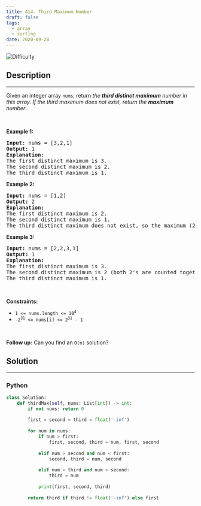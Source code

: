 ```yaml
---
title: 414. Third Maximum Number
draft: false
tags: 
  - array
  - sorting
date: 2020-09-28
---
```


![Difficulty](https://img.shields.io/badge/Difficulty-Easy-blue.svg)

## Description

---
<p>Given an integer array <code>nums</code>, return <em>the <strong>third distinct maximum</strong> number in this array. If the third maximum does not exist, return the <strong>maximum</strong> number</em>.</p>

<p>&nbsp;</p>
<p><strong class="example">Example 1:</strong></p>

<pre>
<strong>Input:</strong> nums = [3,2,1]
<strong>Output:</strong> 1
<strong>Explanation:</strong>
The first distinct maximum is 3.
The second distinct maximum is 2.
The third distinct maximum is 1.
</pre>

<p><strong class="example">Example 2:</strong></p>

<pre>
<strong>Input:</strong> nums = [1,2]
<strong>Output:</strong> 2
<strong>Explanation:</strong>
The first distinct maximum is 2.
The second distinct maximum is 1.
The third distinct maximum does not exist, so the maximum (2) is returned instead.
</pre>

<p><strong class="example">Example 3:</strong></p>

<pre>
<strong>Input:</strong> nums = [2,2,3,1]
<strong>Output:</strong> 1
<strong>Explanation:</strong>
The first distinct maximum is 3.
The second distinct maximum is 2 (both 2&#39;s are counted together since they have the same value).
The third distinct maximum is 1.
</pre>

<p>&nbsp;</p>
<p><strong>Constraints:</strong></p>

<ul>
	<li><code>1 &lt;= nums.length &lt;= 10<sup>4</sup></code></li>
	<li><code>-2<sup>31</sup> &lt;= nums[i] &lt;= 2<sup>31</sup> - 1</code></li>
</ul>

<p>&nbsp;</p>
<strong>Follow up:</strong> Can you find an <code>O(n)</code> solution?

## Solution

---
### Python
``` py title='third-maximum-number'
class Solution:
    def thirdMax(self, nums: List[int]) -> int:
        if not nums: return 0
        
        first = second = third = float('-inf')
        
        for num in nums:
            if num > first:
                first, second, third = num, first, second
            
            elif num > second and num < first:
                second, third = num, second
            
            elif num > third and num < second:
                third = num
            
            print(first, second, third)
        
        return third if third != float('-inf') else first

```

